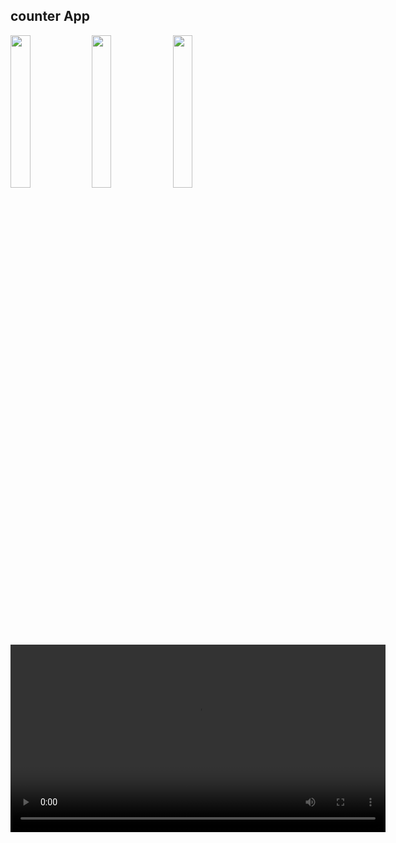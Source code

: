 ## counter App

<img src = "https://github.com/user-attachments/assets/c7f89d3c-67e3-4121-8c04-270746c1c006" height = 25%  width = 25%>
<img src = "https://github.com/user-attachments/assets/558784da-86f3-4c54-bde3-62893f6143c5" height = 25%  width = 25%>
<img src = "https://github.com/user-attachments/assets/7857aca2-bb29-4995-bbab-aeeb899eae80" height = 25%  width = 25%>


<div align = "center" >
  <video height=300  src ="https://github.com/user-attachments/assets/1ac65e02-e00c-49ff-a970-f5d9af286a0d" />
    
</div>



